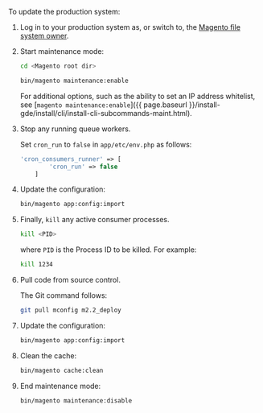 To update the production system:

1. Log in to your production system as, or switch to, the [Magento file system owner](https://glossary.magento.com/magento-file-system-owner).
1. Start maintenance mode:

   ```bash
   cd <Magento root dir>
   ```

   ```bash
   bin/magento maintenance:enable
   ```

   For additional options, such as the ability to set an IP address whitelist, see [`magento maintenance:enable`]({{ page.baseurl }}/install-gde/install/cli/install-cli-subcommands-maint.html).

1. Stop any running queue workers.

   Set `cron_run` to `false` in `app/etc/env.php` as follows:

   ```php
   'cron_consumers_runner' => [
           'cron_run' => false
       ]
   ```

1. Update the configuration:

   ```bash
   bin/magento app:config:import
   ```

1. Finally, `kill` any active consumer processes.

   ```bash
   kill <PID>
   ```

    where `PID` is the Process ID to be killed. For example:

   ```bash
   kill 1234
   ```

1. Pull code from source control.

   The Git command follows:

   ```bash
   git pull mconfig m2.2_deploy
   ```

1. Update the configuration:

   ```bash
   bin/magento app:config:import
   ```

1. Clean the cache:

   ```bash
   bin/magento cache:clean
   ```

1. End maintenance mode:

   ```bash
   bin/magento maintenance:disable
   ```
